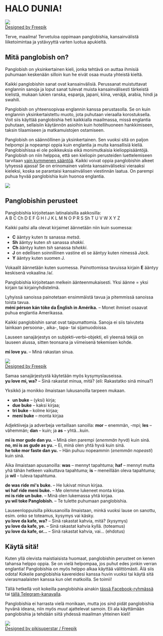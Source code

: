 # HALO DUNIA!  

![](http://www.kupsala.net/panglobish/grafe/Freepik_halo_globe.png)  
[Designed by Freepik](http://www.freepik.com)

Terve, maailma!
Tervetuloa oppimaan panglobishia,
kansainvälistä liiketoimintaa ja ystävyyttä varten luotua apukieltä.

## Mitä panglobish on?

Panglobish on yksinkertainen kieli, jonka tehtävä on auttaa ihmisiä puhumaan keskenään
silloin kun he eivät osaa muuta yhteistä kieltä.

Kaikki panglobishin sanat ovat kansainvälisiä.
Perussanat muistuttavat englannin sanoja
ja loput sanat tulevat muista kansainvälisesti tärkeistä kielistä,
mukaan lukien ranska, espanja, japani, kiina, venäjä, arabia, hindi ja swahili.

Panglobish on yhteensopivaa englannin kanssa perustasolla.
Se on kuin englannin yksinkertaistettu muoto, jota puhutaan vieraalla korostuksella.
Voit siis käyttää panglobishia heti kaikkialla maailmassa, missä englantia puhutaan,
sellaisiin käytännön asioihin kuin hotellihuoneen hankkimiseen, taksin tilaamiseen ja matkamuistojen ostamiseen.

Panglobish on säännöllinen ja yksinkertainen.
Sen vuoksi sitä on paljon helpompi ja nopeampi oppia kuin englantia ja muita kansallisiä kieliä.
Panglobishissa ei ole poikkeuksia eikä monimutkaisia kielioppisääntöjä.
Panglobish on niin helppoa, että sen kieliopin perusteiden luettelemiseen tarvitaan [vain kymmenen sääntöä](100_baze_regule.md).
Kaikki voivat oppia panglobishin alkeet lyhyessä ajassa!
Se on erinomainen valinta kansainväliseksi vieraaksi kieleksi, koska se parantaisi kansainvälisen viestinnän laatua.
On parempi puhua hyvää panglobishia kuin huonoa englantia.

![](http://www.kupsala.net/panglobish/grafe/Panglobish.png)

## Panglobishin perusteet

Panglobishia kirjoitetaan latinalaisilla aakkosilla:  
A B C Ch D E F G H I J K L M N O P R S Sh T U V W X Y Z

Kaikki paitsi alla olevat kirjaimet äännetään niin kuin suomessa:

- **C** ääntyy kuten _ts_ sanassa _metsä_.
- **Sh** ääntyy kuten _sh_ sanassa _shakki_.
- **Ch** ääntyy kuten _tsh_ sanassa _tshekki_.
- **J** on edellisen soinnillinen vastine eli se ääntyy kuten nimessä _Jack_.
- **Y** ääntyy kuten suomen J.

Vokaalit äännetään kuten suomessa.
Painottomissa tavuissa kirjain **E** ääntyy keskisenä vokaalina /ə/.

Panglobishia kirjoitetaan melkein äänteenmukaisesti.
Yksi äänne = yksi kirjain tai kirjainyhdistelmä.

Lyhyissä sanoissa painotetaan ensimmäistä tavua ja pitemmissä sanoissa toista tavua.  
**méni pérson kán tóke da Énglish in Amérika.**
– Monet ihmiset osaavat puhua englantia Amerikassa.

Kaikki panglobishin sanat ovat taipumattomia.
Sanoja ei siis taivuteta lainkaan persoona-, aika-, tapa- tai sijamuodoissa.

Lauseen sanajärjestys on subjekti–verbi–objekti,
eli yleensä tekijä on lauseen alussa, sitten teonsana ja viimeisenä tekemisen kohde.

**mi love yu.**
– Minä rakastan sinua.

![](http://www.kupsala.net/panglobish/grafe/Freepik_love.png)  
[Designed by Freepik](http://www.freepik.com)

Samaa sanajärjestystä käytetään myös kysymyslauseissa.  
**yu love mi, wa?**
– Sinä rakastat minua, mitä? (eli: Rakastatko sinä minua?)

Yksikkö ja monikko ilmaistaan lukusanoilla tarpeen mukaan.

- **un buke**
  – (yksi) kirja;
- **due buke**
  – kaksi kirjaa;
- **tri buke**
  – kolme kirjaa;
- **meni buke**
  – monta kirjaa

Adjektiiveja ja adverbeja vertaillaan sanoilla:
**mor**
– enemmän, -mpi;
**les**
– vähemmän;
**dan**
– kuin; ja
**as**
– yhtä...kuin.

**mi is mor gude dan yu.**
– Minä olen parempi (_enemmän hyvä_) kuin sinä.  
**no, mi is as gude as yu.**
– Ei, minä olen yhtä hyvä kuin sinä.  
**he toke mor faste dan yu.**
– Hän puhuu nopeammin (_enemmän nopeasti_) kuin sinä.

Aika ilmaistaan apusanoilla:
**was**
– mennyt tapahtuma;
**haf**
– mennyt mutta yhä tähän hetkeen vaikuttava tapahtuma;
**is**
– meneillään oleva tapahtuma; ja
**wil**
– tuleva tapahtuma.

**de was ride mi's buke.**
– He lukivat minun kirjaa.  
**wi haf ride meni buke.**
– Me olemme lukeneet monta kirjaa.  
**mi is ride un buke.**
– Minä olen lukemassa yhtä kirjaa.  
**yu wil toke Panglobish.**
– Te tulette puhumaan panglobishia.

Lauseenloppuisilla pikkusanoilla ilmaistaan, minkä vuoksi lause on sanottu,
esim. onko se toteamus, kysymys vai käsky.  
**yu love da kafe, wa?**
– Sinä rakastat kahvia, mitä? (kysymys)  
**yu love da kafe, ye.**
– Sinä rakastat kahvia kyllä. (toteamus)  
**yu love da kafe, or...**
– Sinä rakastat kahvia, vai... (ehdotus)


## Käytä sitä!

Kuten yllä olevista maistiaisista huomaat, panglobishin perusteet on kenen tahansa helppo oppia.
Se on vielä helpompaa, jos puhut edes jonkin verran englantia!
Panglobishia on myös helppo alkaa käyttää välittömästi.
Älä siis odota!
Kokeile panglobishia kavereidesi kanssa huvin vuoksi tai käytä sitä vierasmaalaisten kanssa kun olet matkoilla.
Se toimii!

Tällä hetkellä voit kokeilla panglobishia ainakin
[tässä Facebook-ryhmässä](https://www.facebook.com/groups/PanglobishFB/)
tai [tällä Telegram-kanavalla](https://t.me/Panglobish1).

Panglobishia ei harrasta vielä monikaan,
mutta jos _sinä_ pidät panglobishia hyvänä ideana, niin myös _muut_ ajattelevat samoin.
Eli ala käyttämään panglobishia ja tehdään siitä yhdessä maailman yhteinen kieli!

![](http://www.kupsala.net/panglobish/grafe/Freepik_pikisuperstar_2.png)  
[Designed by pikisuperstar / Freepik](http://www.freepik.com)

